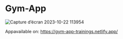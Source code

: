 # Gym-App

![Capture d’écran 2023-10-22 113954](https://github.com/Uno486/Gym/assets/97807779/0c11a969-0b07-43d4-9af2-45a7addae727)

Appavailable on: https://gym-app-trainings.netlify.app/


 
